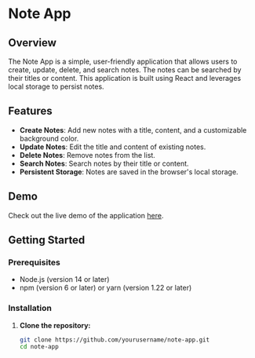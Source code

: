 # Note App

## Overview

The Note App is a simple, user-friendly application that allows users to create, update, delete, and search notes. The notes can be searched by their titles or content. This application is built using React and leverages local storage to persist notes.

## Features

- **Create Notes**: Add new notes with a title, content, and a customizable background color.
- **Update Notes**: Edit the title and content of existing notes.
- **Delete Notes**: Remove notes from the list.
- **Search Notes**: Search notes by their title or content.
- **Persistent Storage**: Notes are saved in the browser's local storage.

## Demo

Check out the live demo of the application [here](https://main--mk-notes.netlify.app/).

## Getting Started

### Prerequisites

- Node.js (version 14 or later)
- npm (version 6 or later) or yarn (version 1.22 or later)

### Installation

1. **Clone the repository:**

   ```sh
   git clone https://github.com/yourusername/note-app.git
   cd note-app
